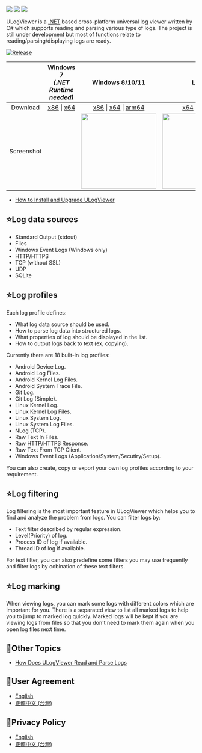 [![](https://img.shields.io/github/release-date-pre/carina-studio/ULogViewer?style=flat-square)](https://github.com/carina-studio/ULogViewer/releases/tag/0.33.0.1223)
[![](https://img.shields.io/github/last-commit/carina-studio/ULogViewer?style=flat-square)](https://github.com/carina-studio/ULogViewer/commits/master)
[![](https://img.shields.io/github/license/carina-studio/ULogViewer?style=flat-square)](https://github.com/carina-studio/ULogViewer/blob/master/LICENSE)

ULogViewer is a [.NET](https://dotnet.microsoft.com/) based cross-platform universal log viewer written by C# which supports reading and parsing various type of logs.
The project is still under development but most of functions relate to reading/parsing/displaying logs are ready.

[![Release](https://img.shields.io/github/v/release/carina-studio/ULogViewer?include_prereleases&style=for-the-badge&color=blue&label=Preview)](https://github.com/carina-studio/ULogViewer/releases/0.33.0.1223)

&nbsp;    | Windows 7<br/>*(.NET Runtime needed)* | Windows 8/10/11 | Linux | macOS 10.12+/11/12
:--------:|:-------------------------------------:|:---------------:|:-----:|:-----:
Download  |[x86](https://github.com/carina-studio/ULogViewer/releases/download/0.33.0.1223/ULogViewer-0.33.0.1223-win-x86-fx-dependent.zip) &#124; [x64](https://github.com/carina-studio/ULogViewer/releases/download/0.33.0.1223/ULogViewer-0.33.0.1223-win-x64-fx-dependent.zip)|[x86](https://github.com/carina-studio/ULogViewer/releases/download/0.33.0.1223/ULogViewer-0.33.0.1223-win-x86.zip) &#124; [x64](https://github.com/carina-studio/ULogViewer/releases/download/0.33.0.1223/ULogViewer-0.33.0.1223-win-x64.zip) &#124; [arm64](https://github.com/carina-studio/ULogViewer/releases/download/0.33.0.1223/ULogViewer-0.33.0.1223-win-arm64.zip)|[x64](https://github.com/carina-studio/ULogViewer/releases/download/0.33.0.1223/ULogViewer-0.33.0.1223-linux-x64.zip) &#124; [arm64](https://github.com/carina-studio/ULogViewer/releases/download/0.33.0.1223/ULogViewer-0.33.0.1223-linux-arm64.zip)|[x64](https://github.com/carina-studio/ULogViewer/releases/download/0.33.0.1223/ULogViewer-0.33.0.1223-osx-x64.zip) &#124; [arm64](https://github.com/carina-studio/ULogViewer/releases/download/0.33.0.1223/ULogViewer-0.33.0.1223-osx-arm64.zip)
Screenshot| |[<img src="https://carina-studio.github.io/ULogViewer/Screenshots/Screenshot_Windows_Thumb.png" width="200"/>](https://carina-studio.github.io/ULogViewer/Screenshots/Screenshot_Windows.png)|[<img src="https://carina-studio.github.io/ULogViewer/Screenshots/Screenshot_Ubuntu_Thumb.png" width="200"/>](https://carina-studio.github.io/ULogViewer/Screenshots/Screenshot_Ubuntu.png)|[<img src="https://carina-studio.github.io/ULogViewer/Screenshots/Screenshot_macOS_Thumb.png" width="200"/>](https://carina-studio.github.io/ULogViewer/Screenshots/Screenshot_macOS.png)

- [How to Install and Upgrade ULogViewer](installation_and_upgrade.md)

## ⭐Log data sources
- Standard Output (stdout)
- Files
- Windows Event Logs (Windows only)
- HTTP/HTTPS
- TCP (without SSL)
- UDP
- SQLite

## ⭐Log profiles
Each log profile defines:
- What log data source should be used.
- How to parse log data into structured logs.
- What properties of log should be displayed in the list.
- How to output logs back to text (ex, copying).

Currently there are 18 built-in log profiles:
- Android Device Log.
- Android Log Files.
- Android Kernel Log Files.
- Android System Trace File.
- Git Log.
- Git Log (Simple).
- Linux Kernel Log.
- Linux Kernel Log Files.
- Linux System Log.
- Linux System Log Files.
- NLog (TCP).
- Raw Text In Files.
- Raw HTTP/HTTPS Response.
- Raw Text From TCP Client.
- Windows Event Logs (Application/System/Secutiry/Setup).

You can also create, copy or export your own log profiles according to your requirement.

## ⭐Log filtering
Log filtering is the most important feature in ULogViewer which helps you to find and analyze the problem from logs.
You can filter logs by:
- Text filter described by regular expression.
- Level(Priority) of log.
- Process ID of log if available.
- Thread ID of log if available.

For text filter, you can also predefine some filters you may use frequently and filter logs by cobination of these text filters.

## ⭐Log marking
When viewing logs, you can mark some logs with different colors which are important for you. There is a separated view to list all marked logs to help you to jump to marked log quickly.
Marked logs will be kept if you are viewing logs from files so that you don't need to mark them again when you open log files next time.

## 📔Other Topics
- [How Does ULogViewer Read and Parse Logs](logs_reading_flow.md)

## 📜User Agreement
- [English](user_agreement.md)
- [正體中文 (台灣)](user_agreement_zh-TW.md)

## 📜Privacy Policy
- [English](privacy_policy.md)
- [正體中文 (台灣)](privacy_policy_zh-TW.md)
